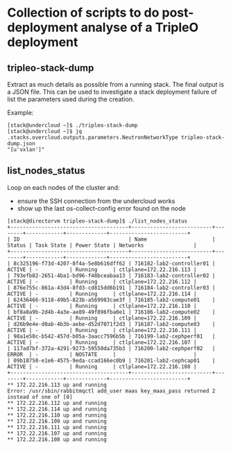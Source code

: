 # Collection of scripts to do post-deployment analyse of a TripleO deployment

## tripleo-stack-dump

Extract as much details as possible from a running stack. The final output is a JSON file. This can be used
to investigate a stack deployment failure of list the parameters used during the creation.

Example:

```shell
[stack@undercloud ~]$ ./tripleo-stack-dump
[stack@undercloud ~]$ jq .stacks.overcloud.outputs.parameters.NeutronNetworkType tripleo-stack-dump.json
"[u'vxlan']"
```

## list_nodes_status

Loop on each nodes of the cluster and:

- ensure the SSH connection from the undercloud works
- show up the last os-collect-config error found on the node 

```shell
[stack@directorvm tripleo-stack-dump]$ ./list_nodes_status 
+--------------------------------------+--------------------------+--------+------------+-------------+-------------------------+
| ID                                   | Name                     | Status | Task State | Power State | Networks                |
+--------------------------------------+--------------------------+--------+------------+-------------+-------------------------+
| 8c325196-f73d-4207-8f4a-5e8b616dff62 | 716182-lab2-controller01 | ACTIVE | -          | Running     | ctlplane=172.22.216.113 |
| 793efb82-2651-4ba1-bd96-f48bceabaa13 | 716183-lab2-controller02 | ACTIVE | -          | Running     | ctlplane=172.22.216.112 |
| 876e755c-861a-43d4-8fd3-cd815dd6b191 | 716184-lab2-controller03 | ACTIVE | -          | Running     | ctlplane=172.22.216.114 |
| 62436466-9118-49b5-823b-a569983cae3f | 716185-lab2-compute01    | ACTIVE | -          | Running     | ctlplane=172.22.216.110 |
| bf8a8a9b-2d4b-4a3e-ae89-49f896fba0e1 | 716186-lab2-compute02    | ACTIVE | -          | Running     | ctlplane=172.22.216.109 |
| d26b9e4e-d0ab-4b3b-aebe-d52d7071f2d3 | 716187-lab2-compute03    | ACTIVE | -          | Running     | ctlplane=172.22.216.111 |
| 98a1e50c-b542-457d-b05a-3aacc7596b5b | 716199-lab2-cephperf01   | ACTIVE | -          | Running     | ctlplane=172.22.216.107 |
| 117ad7bf-372a-4291-9273-59550da735b3 | 716200-lab2-cephperf02   | ERROR  | -          | NOSTATE     |                         |
| 09b18750-e1e6-4575-9eda-ccad166ec0b9 | 716201-lab2-cephcap01    | ACTIVE | -          | Running     | ctlplane=172.22.216.108 |
+--------------------------------------+--------------------------+--------+------------+-------------+-------------------------+
** 172.22.216.113 up and running
Error: /usr/sbin/rabbitmqctl add_user maas key_maas_pass returned 2 instead of one of [0]
** 172.22.216.112 up and running
** 172.22.216.114 up and running
** 172.22.216.110 up and running
** 172.22.216.109 up and running
** 172.22.216.111 up and running
** 172.22.216.107 up and running
** 172.22.216.108 up and running
```
